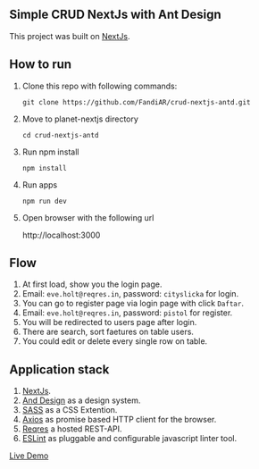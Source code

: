 ## Simple CRUD NextJs with Ant Design
This project was built on [NextJs](https://nextjs.org/).

## How to run
1. Clone this repo with following commands:

    ```
    git clone https://github.com/FandiAR/crud-nextjs-antd.git
    ```
2. Move to planet-nextjs directory

    ```
    cd crud-nextjs-antd
    ```
3. Run npm install 

    ```
    npm install
    ```
4. Run apps 

    ```
    npm run dev
    ```
5. Open browser with the following url 

    http://localhost:3000

## Flow

1. At first load, show you the login page.
2. Email: ``` eve.holt@reqres.in ```, password: ``` cityslicka ``` for login.
3. You can go to register page via login page with click ``` Daftar ```.
4. Email: ``` eve.holt@reqres.in ```, password: ``` pistol ``` for register.
5. You will be redirected to users page after login.
6. There are search, sort faetures on table users.
7. You could edit or delete every single row on table.

## Application stack

1. [NextJs](https://nextjs.org/).
2. [And Design](https://ant.design/) as a design system.
3. [SASS](https://sass-lang.com/) as a CSS Extention.
4. [Axios](https://www.npmjs.com/package/axios) as promise based HTTP client for the browser.
5. [Reqres](https://reqres.in/) a hosted REST-API.
6. [ESLint](https://eslint.org/) as pluggable and configurable javascript linter tool.

[Live Demo](https://crud-nextjs-antd.vercel.app/)